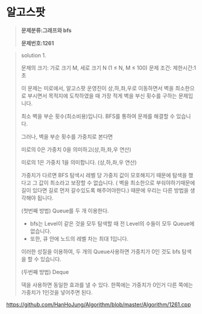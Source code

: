 # 알고스팟

> **문제분류:그래프와 bfs**
>
> **문제번호:1261**

> solution 1.
>
> 문제의 크기:  가로 크기 M, 세로 크기 N (1 ≤ N, M ≤ 100)
> 문제 조건: 
> 제한시간:1초
>
> 이 문제는 미로에서, 알고스팟 운영진이 상,하,좌,우로 이동하면서 벽을 최소한으로 부시면서 목적지에 도착하였을 때 가장 적게 벽을 부신 횟수를 구하는 문제입니다.
>
> 최소 벽을 부순 횟수(최소비용)입니다. BFS를 통하여 문제를 해결할 수 있습니다. 
>
> 그러나,  벽을 부순 횟수를 가중치로 본다면
>
> 미로의 0은 가중치 0을 의미하고(상,하,좌,우 연산)
>
> 미로의 1은 가중치 1을 의미합니다. (상,하,좌,우 연산)
>
>
>
> 가중치가 다르면 BFS 탐색시 레벨 당 가중치 값이 모호해지기 때문에 탐색을 했다고 그 값이 최소라고 보장할 수 없습니다. ( 벽을 최소한으로 부숴야하기때문에 길이 있다면 길로 먼저 갈수있도록 해주어야한다.) 때문에 우리는 다른 방법을 생각해야 됩니다.
>
> (첫번째 방법) Queue를 두 개 이용한다.
>
> - bfs는 Level이 같은 것을 모두 탐색할 때 전 Level의 수들이 모두 Queue에 없습니다.
> - 또한, 큐 안에 노드의 레벨 차는 최대 1입니다.
>
> 이러한 성질을 이용하여, 두 개의 Queue사용하면 가중치가 0인 것도 bfs 탐색을 할 수 있습니다.
>
>
>
> (두번째 방법) Deque
>
> 덱을 사용하면 동일한 효과를 낼 수 있다. 한쪽에는 가중치가 0인거 다른 쪽에는 가중치가 1인것을 넣어주면 된다.
>
>

https://github.com/HanHoJung/Algorithm/blob/master/Algorithm/1261.cpp












